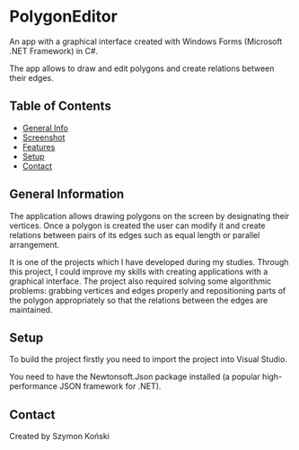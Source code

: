 # PolygonEditor

An app with a graphical interface created with Windows Forms (Microsoft .NET Framework) in C#.

The app allows to draw and edit polygons and create relations between their edges.

## Table of Contents

* [General Info](#general-information)
* [Screenshot](#screenshot)
* [Features](#features)
* [Setup](#setup)
* [Contact](#contact)

## General Information

The application allows drawing polygons on the screen by designating their vertices. Once a polygon is created the user can modify it and create
relations between pairs of its edges such as equal length or parallel arrangement.

It is one of the projects which I have developed during my studies. Through this project, I could improve my skills with creating applications
with a graphical interface. The project also required solving some algorithmic problems: grabbing vertices and edges properly and repositioning
parts of the polygon appropriately so that the relations between the edges are maintained.

## Setup

To build the project firstly you need to import the project into Visual Studio.

You need to have the Newtonsoft.Json package installed (a popular high-performance JSON framework for .NET).

## Contact

Created by Szymon Koński
